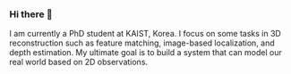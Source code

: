 ### Hi there 👋
I am currently a PhD student at KAIST, Korea. I focus on some tasks in 3D reconstruction such as feature matching, image-based localization, and depth estimation. My ultimate goal is to build a system that can model our real world based on 2D observations.
<!--
**TruongKhang/TruongKhang** is a ✨ _special_ ✨ repository because its `README.md` (this file) appears on your GitHub profile.

Here are some ideas to get you started:

- 🔭 I’m currently working on ...
- 🌱 I’m currently learning ...
- 👯 I’m looking to collaborate on ...
- 🤔 I’m looking for help with ...
- 💬 Ask me about ...
- 📫 How to reach me: ...
- 😄 Pronouns: ...
- ⚡ Fun fact: ...
-->
